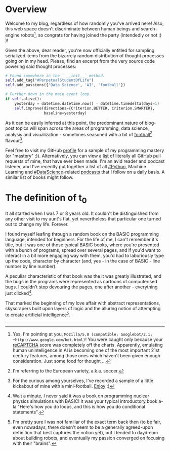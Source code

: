 
# Overview

Welcome to my blog, regardless of how randomly you've arrived here! Also, this web space
doesn't discriminate between human beings and search-engine robots[^google_bot], so congrats for
having joined the party (intendedly or not ;) )!

[^google_bot]: Yes, I'm pointing at you, `Mozilla/5.0 (compatible; Googlebot/2.1; +http://www.google.com/bot.html)`!
You were caught only because your [reCAPTCHA][recaptcha] score was completely off the charts.
Apparently, emulating human unintelligence in AI is becoming one of the most important 21st century features, among those ones which haven't been given enough consideration. Just some food for thought ...

Given the above, dear reader, you're now officially entitled for sampling serialized items
from the bizarrely random distribution of thought processes going on in my head.
Please, find an excerpt from the very source code powering said thought processes:
```python
# Found somewhere in the ` __init__` method.
self.add_tag("#PerpetualStudentOfLife")
self.add_passions({'Data Science', 'AI', 'football'})

# Further down in the main event loop.
if self.alive():
    yesterday = datetime.datetime.now() - datetime.timedelta(days=1)
    self.improve(directions={Criterion.BETTER, Criterion.SMARTER},
                 baseline=yesterday)
```

As it can be easily inferred at this point, the predominant nature of blog-post topics will span across the areas of programming, data science, analysis and visualization - sometimes seasoned with a bit of [football][football][^soccer] flavour[^football_skills].

Feel free to visit my GitHub [profile][github] for a sample of my programming mastery (or "mastery" ;)). Alternatively, you can view a [list][github_prs] of literally all GitHub pull requests of mine, that have ever been made. I'm an avid reader and podcast listener, and I've recently put together a list of all [#Python][python], Machine Learning and [#DataScience][data_science]-related [podcasts][podcasts] that I follow on a daily basis. A similar list of books might follow.

[^soccer]: I'm referring to the European variety, a.k.a. soccer.

[^football_skills]: For the curious among yourselves, I've recorded a sample of a little kickabout
of mine with a mini-football. [Enjoy][football_video] :)

# The definition of t<sub>0</sub>
It all started when I was 7 or 8 years old. It couldn't be distinguished from any other visit to my aunt's flat, yet nevertheless that particular one turned out to change my life. Forever.

I found myself leafing through a random book on the BASIC programming language, intended for
beginners. For the life of me, I can't remember it's title, but
it was one of those typical BASIC books, where you're presented with a bunch of programs, spread
over several pages, and if you'd want to interact in a bit more engaging way with them, you'd had to
laboriously type up the code, character by character (and, yes - in the case of BASIC - line number
by line number).

A peculiar characteristic of that book was the it was greatly illustrated, and the bugs in the
programs were represented as cartoons of computerised bugs. I couldn't stop devouring the pages, one
after another - everything just clicked[^basic_for_beginners].

That marked the beginning of my love affair with abstract representations, skyscrapers built upon
layers of logic and the alluring notion of attempting to create artificial intelligence[^artificial_intelligence].

[^basic_for_beginners]: Wait a minute, I never said it was a book on programming nuclear physics
simulations with BASIC! It was your typical introductory book a-la "Here's how you do loops, and
this is how you do conditional statements".

[^artificial_intelligence]: I'm pretty sure I was not familiar of the exact term back then (to be fair, even nowadays, there doesn't seem to be a generally agreed-upon definition that best captures the notion yet), but I tended to daydream about building robots, and eventually my passion converged
on focusing with their "brains".

[recaptcha]: https://www.google.com/recaptcha/intro/
[football]: /tagged/football
[github]: https://github.com/hristog
[github_prs]: https://github.com/search?o=asc&q=is%3Apr+author%3Ahristog&ref=searchresults&s=created&type=Issues&utf8=✓
[football_video]: https://www.youtube.com/watch?v=yiiYNxNOmxk
[data_science]: https://hristog.github.io/tagged/data-science
[python]: https://hristog.github.io/tagged/python
[podcasts]: https://github.com/hristog/awesome-podcasts


---


